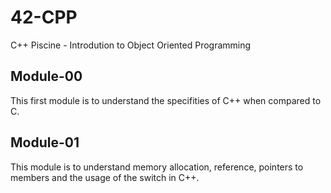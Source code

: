 # 42-CPP
C++ Piscine - Introdution to Object Oriented Programming

## Module-00
This first module is to understand the specifities of C++ when compared to C. 
## Module-01
This module is to understand memory allocation, reference, pointers to members and the usage of the switch in C++. 
